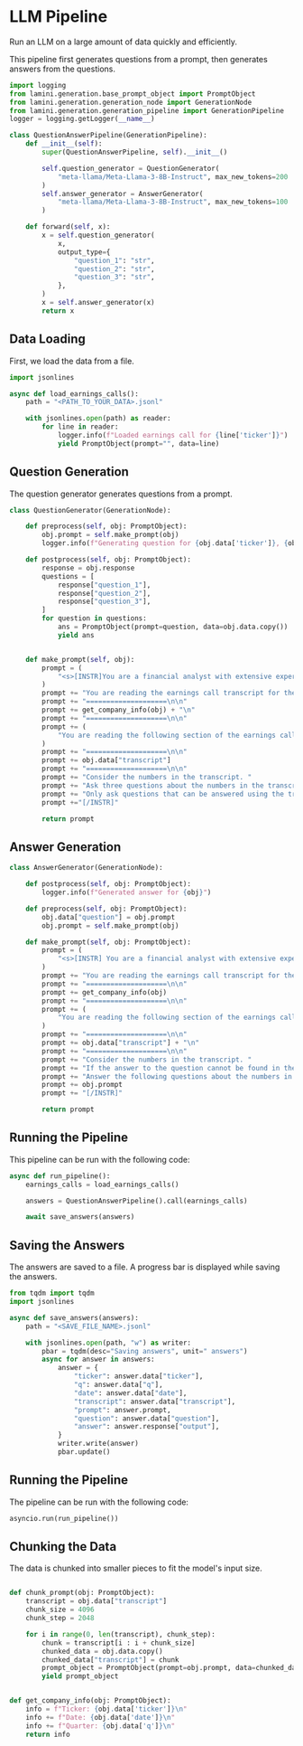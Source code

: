 # LLM Pipeline

Run an LLM on a large amount of data quickly and efficiently.

This pipeline first generates questions from a prompt, then generates answers from the questions.

<!---
TODO: Replace this file with a link to
https://github.com/lamini-ai/lamini-examples/blob/main/05_data_pipeline/README.md
See Retrieval Augmented Generation (RAG) in mkdocs.yaml
-->

```python
import logging
from lamini.generation.base_prompt_object import PromptObject
from lamini.generation.generation_node import GenerationNode
from lamini.generation.generation_pipeline import GenerationPipeline
logger = logging.getLogger(__name__)

class QuestionAnswerPipeline(GenerationPipeline):
    def __init__(self):
        super(QuestionAnswerPipeline, self).__init__()

        self.question_generator = QuestionGenerator(
            "meta-llama/Meta-Llama-3-8B-Instruct", max_new_tokens=200
        )
        self.answer_generator = AnswerGenerator(
            "meta-llama/Meta-Llama-3-8B-Instruct", max_new_tokens=100
        )

    def forward(self, x):
        x = self.question_generator(
            x,
            output_type={
                "question_1": "str",
                "question_2": "str",
                "question_3": "str",
            },
        )
        x = self.answer_generator(x)
        return x
```

## Data Loading

First, we load the data from a file.

```python
import jsonlines

async def load_earnings_calls():
    path = "<PATH_TO_YOUR_DATA>.jsonl"

    with jsonlines.open(path) as reader:
        for line in reader:
            logger.info(f"Loaded earnings call for {line['ticker']}")
            yield PromptObject(prompt="", data=line)
```

## Question Generation

The question generator generates questions from a prompt.

```python
class QuestionGenerator(GenerationNode):

    def preprocess(self, obj: PromptObject):
        obj.prompt = self.make_prompt(obj)
        logger.info(f"Generating question for {obj.data['ticker']}, {obj.data['q']}")

    def postprocess(self, obj: PromptObject):
        response = obj.response
        questions = [
            response["question_1"],
            response["question_2"],
            response["question_3"],
        ]
        for question in questions:
            ans = PromptObject(prompt=question, data=obj.data.copy())
            yield ans


    def make_prompt(self, obj):
        prompt = (
            "<s>[INSTR]You are a financial analyst with extensive experience at Goldman Sachs."
        )
        prompt += "You are reading the earnings call transcript for the following company:\n\n"
        prompt += "====================\n\n"
        prompt += get_company_info(obj) + "\n"
        prompt += "====================\n\n"
        prompt += (
            "You are reading the following section of the earnings call transcript:\n\n"
        )
        prompt += "====================\n\n"
        prompt += obj.data["transcript"]
        prompt += "====================\n\n"
        prompt += "Consider the numbers in the transcript. "
        prompt += "Ask three questions about the numbers in the transcript that require precise answers. "
        prompt += "Only ask questions that can be answered using the transcript."
        prompt +="[/INSTR]"

        return prompt

```

## Answer Generation

```python
class AnswerGenerator(GenerationNode):

    def postprocess(self, obj: PromptObject):
        logger.info(f"Generated answer for {obj}")

    def preprocess(self, obj: PromptObject):
        obj.data["question"] = obj.prompt
        obj.prompt = self.make_prompt(obj)

    def make_prompt(self, obj: PromptObject):
        prompt = (
            "<s>[INSTR] You are a financial analyst with extensive experience at Goldman Sachs."
        )
        prompt += "You are reading the earnings call transcript for the following company:\n\n"
        prompt += "====================\n\n"
        prompt += get_company_info(obj)
        prompt += "====================\n\n"
        prompt += (
            "You are reading the following section of the earnings call transcript:\n\n"
        )
        prompt += "====================\n\n"
        prompt += obj.data["transcript"] + "\n"
        prompt += "====================\n\n"
        prompt += "Consider the numbers in the transcript. "
        prompt += "If the answer to the question cannot be found in the transcript, reply that you do not know. "
        prompt += "Answer the following questions about the numbers in the transcript. "
        prompt += obj.prompt
        prompt += "[/INSTR]"

        return prompt

```

## Running the Pipeline

This pipeline can be run with the following code:

```python
async def run_pipeline():
    earnings_calls = load_earnings_calls()

    answers = QuestionAnswerPipeline().call(earnings_calls)

    await save_answers(answers)
```

## Saving the Answers

The answers are saved to a file. A progress bar is displayed while saving the answers.

```python
from tqdm import tqdm
import jsonlines

async def save_answers(answers):
    path = "<SAVE_FILE_NAME>.jsonl"

    with jsonlines.open(path, "w") as writer:
        pbar = tqdm(desc="Saving answers", unit=" answers")
        async for answer in answers:
            answer = {
                "ticker": answer.data["ticker"],
                "q": answer.data["q"],
                "date": answer.data["date"],
                "transcript": answer.data["transcript"],
                "prompt": answer.prompt,
                "question": answer.data["question"],
                "answer": answer.response["output"],
            }
            writer.write(answer)
            pbar.update()
```

## Running the Pipeline

The pipeline can be run with the following code:

```python
asyncio.run(run_pipeline())
```

## Chunking the Data

The data is chunked into smaller pieces to fit the model's input size.

```python

def chunk_prompt(obj: PromptObject):
    transcript = obj.data["transcript"]
    chunk_size = 4096
    chunk_step = 2048

    for i in range(0, len(transcript), chunk_step):
        chunk = transcript[i : i + chunk_size]
        chunked_data = obj.data.copy()
        chunked_data["transcript"] = chunk
        prompt_object = PromptObject(prompt=obj.prompt, data=chunked_data)
        yield prompt_object


def get_company_info(obj: PromptObject):
    info = f"Ticker: {obj.data['ticker']}\n"
    info += f"Date: {obj.data['date']}\n"
    info += f"Quarter: {obj.data['q']}\n"
    return info
```
